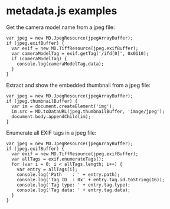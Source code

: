 # metadata.js examples

Get the camera model name from a jpeg file:
```
var jpeg = new MD.JpegResource(jpegArrayBuffer);
if (jpeg.exifBuffer) {
  var exif = new MD.TiffResource(jpeg.exifBuffer);
  var cameraModelTag = exif.getTag('/ifd[0]', 0x0110);
  if (cameraModelTag) {
    console.log(cameraModelTag.data);
  }
}
```

Extract and show the embedded thumbnail from a jpeg file:
```
var jpeg = new MD.JpegResource(jpegArrayBuffer);
if (jpeg.thumbnailBuffer) {
  var im = document.createElement('img');
  im.src = MD.toDataURL(jpeg.thumbnailBuffer, 'image/jpeg');
  document.body.appendChild(im);
}
```

Enumerate all EXIF tags in a jpeg file:
```
var jpeg = new MD.JpegResource(jpegArrayBuffer);
if (jpeg.exifBuffer) {
  var exif = new MD.TiffResource(jpeg.exifBuffer);
  var allTags = exif.enumerateTags();
  for (var i = 0; i < allTags.length; i++) {
    var entry = allTags[i];
    console.log('Path    : ' + entry.path);
    console.log('Tag ID  : 0x' + entry.tag.id.toString(16));
    console.log('Tag type: ' + entry.tag.type);
    console.log('Tag data: ' + entry.tag.data);
  }
}
```  

